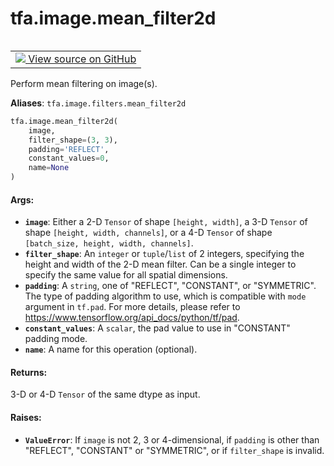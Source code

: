 <div itemscope itemtype="http://developers.google.com/ReferenceObject">
<meta itemprop="name" content="tfa.image.mean_filter2d" />
<meta itemprop="path" content="Stable" />
</div>

# tfa.image.mean_filter2d

<!-- Insert buttons and diff -->

<table class="tfo-notebook-buttons tfo-api" align="left">

<td>
  <a target="_blank" href="https://github.com/tensorflow/addons/tree/r0.7/tensorflow_addons/image/filters.py#L54-L119">
    <img src="https://www.tensorflow.org/images/GitHub-Mark-32px.png" />
    View source on GitHub
  </a>
</td></table>



<!-- Equality marker -->
Perform mean filtering on image(s).

**Aliases**: `tfa.image.filters.mean_filter2d`

``` python
tfa.image.mean_filter2d(
    image,
    filter_shape=(3, 3),
    padding='REFLECT',
    constant_values=0,
    name=None
)
```



<!-- Placeholder for "Used in" -->


#### Args:


* <b>`image`</b>: Either a 2-D `Tensor` of shape `[height, width]`,
  a 3-D `Tensor` of shape `[height, width, channels]`,
  or a 4-D `Tensor` of shape `[batch_size, height, width, channels]`.
* <b>`filter_shape`</b>: An `integer` or `tuple`/`list` of 2 integers, specifying
  the height and width of the 2-D mean filter. Can be a single integer
  to specify the same value for all spatial dimensions.
* <b>`padding`</b>: A `string`, one of "REFLECT", "CONSTANT", or "SYMMETRIC".
  The type of padding algorithm to use, which is compatible with
  `mode` argument in `tf.pad`. For more details, please refer to
  https://www.tensorflow.org/api_docs/python/tf/pad.
* <b>`constant_values`</b>: A `scalar`, the pad value to use in "CONSTANT"
  padding mode.
* <b>`name`</b>: A name for this operation (optional).

#### Returns:

3-D or 4-D `Tensor` of the same dtype as input.


#### Raises:


* <b>`ValueError`</b>: If `image` is not 2, 3 or 4-dimensional,
  if `padding` is other than "REFLECT", "CONSTANT" or "SYMMETRIC",
  or if `filter_shape` is invalid.


